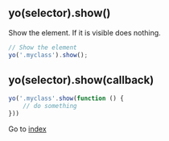 ## yo(selector).show()

Show the element. If it is visible does nothing. 

```javascript
// Show the element
yo('.myclass').show();
```

## yo(selector).show(callback)

```javascript
yo('.myclass'.show(function () {
    // do something
}))
```

Go to [index](index.md)